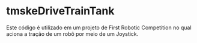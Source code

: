 # tmskeDriveTrainTank
 Este código é utilizado em um projeto de First Robotic Competition no qual aciona a tração de um robô por meio de um Joystick.
